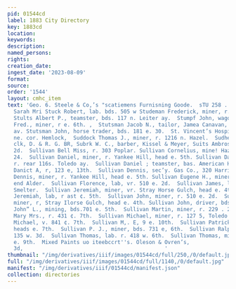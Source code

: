 ```yaml
---
pid: 01544cd
label: 1883 City Directory
key: 1883cd
location: 
keywords: 
description: 
named_persons: 
rights: 
creation_date: 
ingest_date: '2023-08-09'
format: 
source: 
order: '1544'
layout: cmhc_item
text: 'Geo. 6. Steele & Co,’s "scatiemens Furnisning Goode.  sTU 258 . sUL a  Stuart
  Sarah Mri Stuck Robert, lab. bds. 505 w Studeman Frederick, miner, r. 428 e. 2d.
  Stults Albert P., teamster, bds. 117 n. Leiter ay.  Stumpf John, wagonmkr, C. Leitzmann.  Sturwotd
  Fred., miner, r e. 6th. ,  Stutsman Jacob N., tailor, Jamea Canavan, r. 219 Harrison
  av. Stutsman John, horse trader, bds. 181 e. 30.  St. Vincent’s Hospital, 10th,
  ne. cor. Hemlock,  Suddock Thomas J., miner, r. 1216 n. Hazel.  Sudheimer Henry,
  clk, D. & R. G. BR, Subrk W. C., barber, Kissel & Meyer, Suits Ambrose, r. 815 w.
  2d.  Sullivan Bell Miss, r. 303 Poplar. Sullivan Cornelius, mine! Hazel, south of
  24.  Sullivan Daniel, miner, r. Yankee Hill, head e. 5th. Sullivan Daniel, miner,
  r. rear 116s. Toledo ay.  Sullivan Daniel ; teamster, bas. American House.  Sullivan
  Danict A, r, 123 e, 13th.  Sullivan Dennis, sec’y. Gas Co., 320 Harrison av.  Sullivan
  Dennis, miner, r. Yankee Hill, head e. 5th. Sullivan Eugene H., miner, r. south
  end Alder.  Sullivan Florence, lab, vr. 510 e. 2d.  Sullivan James, lab. La ees
  Smelter.  Sullivan Jeremiah, miner, vr. Stray Horse Gulch, head e. 4th. Sullivan
  Jeremiah, lab, r ast ¢. 5th.  Sullivan John, miner, r. 510 e. 2d.  Sullivan John,
  miner, r, Stray Ilorse Gulch, head e. 4th. Sullivan John, driver, bds 530 e. 8th.  Sullivan
  John” L., mining, bds.701 e. 5th.  Sullivan Martin, miner, r. 229 . 24.  Suilivan
  Mary Mrs., r. 431 ¢. 7th.  Sullivan Michael, miner, r. 127 5, Toledo av.  Sullivan
  Michael, v. 841 ¢. 7th.  Sullivan M,. E, 9 e. 10th.  Sullivan Patrick, miner, bds.
  heads e. 7th.  Sullivan P. J., miner, bds. 731 e, 6th.  Sullivan Ralph W., laundry,
  135 w. 3d.  Sullivan Thomas, lab. r. 418 w. 6th.  Sullivan Thomas, miner, bds. 807
  e. 9th.  Mixed Paints uo iteebccrt''s. Oleson & Ovren’s,                  124 w.
  3d,                                             '
thumbnail: "/img/derivatives/iiif/images/01544cd/full/250,/0/default.jpg"
full: "/img/derivatives/iiif/images/01544cd/full/1140,/0/default.jpg"
manifest: "/img/derivatives/iiif/01544cd/manifest.json"
collection: directories
---
```

